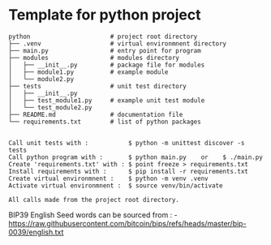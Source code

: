 # Template for python project
 
    python                      # project root directory
    ├── .venv                   # virtual environmnent directory 
    ├── main.py                 # entry point for program 
    ├── modules                 # modules directory
    │   ├── __init__.py         # package file for modules
    │   ├── module1.py          # example module
    │   └── module2.py
    ├── tests                   # unit test directory
    │   ├── __init__.py
    │   ├── test_module1.py     # example unit test module
    │   └── test_module2.py
    ├── README.md               # documentation file
    └── requirements.txt        # list of python packages
 

    Call unit tests with :           $ python -m unittest discover -s tests
    Call python program with :       $ python main.py    or    $ ./main.py
    Create 'requirements.txt' with : $ point freeze > requirements.txt
    Install requirements with :      $ pip install -r requirements.txt 
    Create virtual environmnent :    $ python -m venv .venv
    Activate virtual environmnent :  $ source venv/bin/activate

    All calls made from the project root directory.


BIP39 English Seed words can be sourced from : -
    https://raw.githubusercontent.com/bitcoin/bips/refs/heads/master/bip-0039/english.txt

